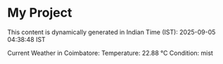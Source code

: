 # My Project

This content is dynamically generated in Indian Time (IST): 2025-09-05 04:38:48 IST


Current Weather in Coimbatore:
Temperature: 22.88 °C
Condition: mist
